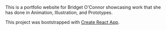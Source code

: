 This is a portfolio website for Bridget O'Connor showcasing work that she has done in Animation, Illustration, and Prototypes.

This project was bootstrapped with [Create React App](https://github.com/facebook/create-react-app).
